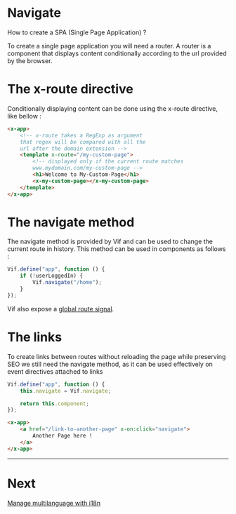 # Navigate

How to create a SPA (Single Page Application) ?

To create a single page application you will need a router. A router is a component that displays content conditionally according to the url provided by the browser.

# The x-route directive

Conditionally displaying content can be done using the x-route directive, like bellow :

```html
<x-app>
    <!-- x-route takes a RegExp as argument
    that regex will be compared with all the
    url after the domain extension -->
    <template x-route="/my-custom-page">
        <!-- displayed only if the current route matches
        www.mydomain.com/my-custom-page -->
        <h1>Welcome to My-Custom-Page</h1>
        <x-my-custom-page></x-my-custom-page>
    </template>
</x-app>
```

# The navigate method

The navigate method is provided by Vif and can be used to change the current route in history. This method can be used in components as follows :

```js
Vif.define("app", function () {
    if (!userLoggedIn) {
        Vif.navigate("/home");
    }
});
```

Vif also expose a [global route signal](./route.md).

# The links

To create links between routes without reloading the page while preserving SEO we still need the navigate method, as it can be used effectively on event directives attached to links

```js
Vif.define("app", function () {
    this.navigate = Vif.navigate;

    return this.component;
});
```

```html
<x-app>
    <a href="/link-to-another-page" x-on:click="navigate">
        Another Page here !
    </a>
</x-app>
```

---

# Next

[Manage multilanguage with i18n](./i18n.md)
